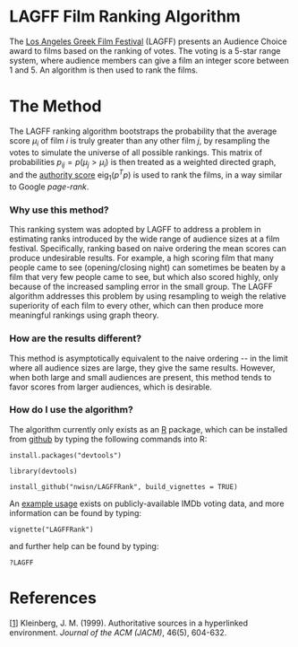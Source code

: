 # LAGFF Film Ranking Algorithm

The [Los Angeles Greek Film Festival](http://lagff.org/) (LAGFF) presents an Audience Choice award to films based on the ranking of votes. The voting is a 5-star range system, where audience members can give a film an integer score between 1 and 5. An algorithm is then used to rank the films.

# The Method
The LAGFF ranking algorithm bootstraps the probability that the average score $\mu_i$ of film $i$ is truly greater than any other film $j$, by resampling the votes to simulate the universe of all possible rankings. This matrix of probabilities $p_{ij}=p(\mu_j \gt \mu_i)$ is then treated as a weighted directed graph, and the [authority score](http://citeseerx.ist.psu.edu/viewdoc/summary?doi=10.1.1.418.3908) $\text{eig}_1(p^Tp)$ is used to rank the films, in a way similar to Google *page-rank*.

### Why use this method?
This ranking system was adopted by LAGFF to address a problem in estimating ranks introduced by the wide range of audience sizes at a film festival. Specifically, ranking based on naive ordering the mean scores can produce undesirable results. For example, a high scoring film that many people came to see (opening/closing night) can sometimes be beaten by a film that very few people came to see, but which also scored highly, only because of the increased sampling error in the small group. The LAGFF algorithm addresses this problem by using resampling to weigh the relative superiority of each film to every other, which can then produce more meaningful rankings using graph theory.

### How are the results different?
This method is asymptotically equivalent to the naive ordering -- in the limit where all audience sizes are large, they give the same results. However, when both large and small audiences are present, this method tends to favor scores from larger audiences, which is desirable. 

### How do I use the algorithm?
The algorithm currently only exists as an [R](https://www.r-project.org/) package, which can be installed from [github](https://github.com/nwisn/LAGFFRank) by typing the following commands into R:

`install.packages("devtools")`

`library(devtools)`

`install_github("nwisn/LAGFFRank", build_vignettes = TRUE)`

An [example usage](https://nwisn.github.io/LAGFFRank/results_IMDb.html) exists on publicly-available IMDb voting data, and more information can be found by typing:

`vignette("LAGFFRank")`

and further help can be found by typing:

`?LAGFF`


# References
[[1](http://citeseerx.ist.psu.edu/viewdoc/summary?doi=10.1.1.418.3908)] Kleinberg, J. M. (1999). Authoritative sources in a hyperlinked environment. *Journal of the ACM (JACM)*, 46(5), 604-632.



